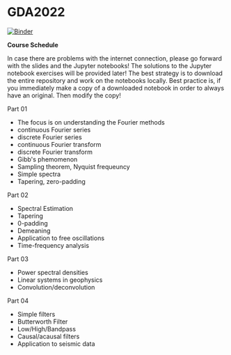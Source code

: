 # GDA2022


[![Binder](https://mybinder.org/badge_logo.svg)](https://mybinder.org/v2/gh/heinerigel/GDA2022/main)


**Course Schedule**

In case there are problems with the internet connection, please go forward with the slides and the Jupyter notebooks! The solutions to the Jupyter notebook exercises will be provided later! The best strategy is to download the entire repository and work on the notebooks locally. Best practice is, if you immediately make a copy of a downloaded notebook in order to always have an original. Then modify the copy!

Part 01 

- The focus is on understanding the Fourier methods
- continuous Fourier series
- discrete Fourier series
- continuous Fourier transform
- discrete Fourier transform
- Gibb's phemomenon
- Sampling theorem, Nyquist frequeuncy 
- Simple spectra
- Tapering, zero-padding

Part 02

- Spectral Estimation 
- Tapering
- 0-padding
- Demeaning
- Application to free oscillations
- Time-frequency analysis

Part 03 

- Power spectral densities
- Linear systems in geophysics
- Convolution/deconvolution

Part 04
- Simple filters
- Butterworth Filter
- Low/High/Bandpass
- Causal/acausal filters
- Application to seismic data




